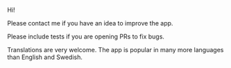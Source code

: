 Hi!

Please contact me if you have an idea to improve the app. 

Please include tests if you are opening PRs to fix bugs.

Translations are very welcome. The app is popular in many more languages than English and Swedish.
